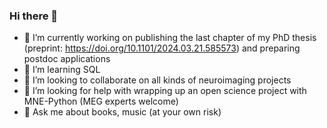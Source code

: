 ### Hi there 👋

- 🔭 I’m currently working on publishing the last chapter of my PhD thesis (preprint: https://doi.org/10.1101/2024.03.21.585573) and preparing postdoc applications
- 🌱 I’m learning SQL
- 👯 I’m looking to collaborate on all kinds of neuroimaging projects
- 🤔 I’m looking for help with wrapping up an open science project with MNE-Python (MEG experts welcome)
- 💬 Ask me about books, music (at your own risk)

<!--
**mbedini/mbedini** is a ✨ _special_ ✨ repository because its `README.md` (this file) appears on your GitHub profile.

Here are some ideas to get you started:

- 🔭 I’m currently working on ...
- 🌱 I’m currently learning ...
- 👯 I’m looking to collaborate on ...
- 🤔 I’m looking for help with ...
- 💬 Ask me about ...
- 📫 How to reach me: ...
- ⚡ Fun fact: ...
-->
